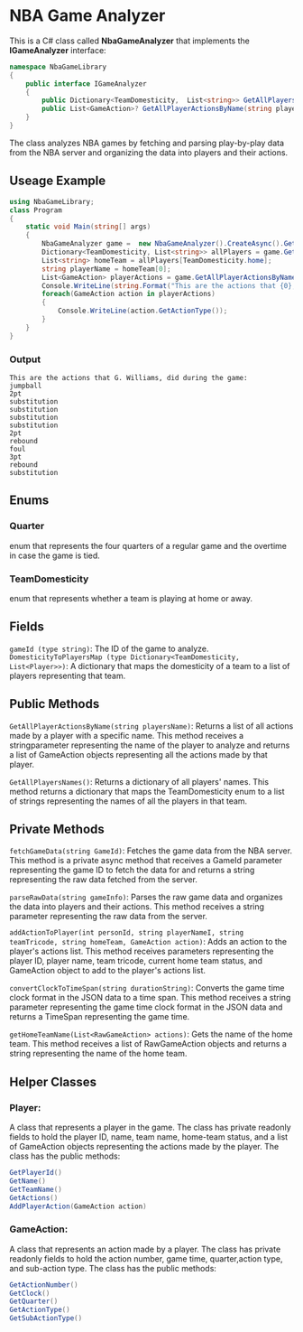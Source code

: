 # NBA Game Analyzer

This is a C# class called **NbaGameAnalyzer** that implements the **IGameAnalyzer** interface:
```c#
namespace NbaGameLibrary
{   
    public interface IGameAnalyzer
    {
        public Dictionary<TeamDomesticity,  List<string>> GetAllPlayersNames();
        public List<GameAction>? GetAllPlayerActionsByName(string playersName); 
    }
}
``` 
The class analyzes NBA games by fetching and parsing play-by-play data from the NBA server and organizing the data into players and their actions.

## Useage Example
```c#
using NbaGameLibrary;
class Program
{
    static void Main(string[] args)
    {
        NbaGameAnalyzer game =  new NbaGameAnalyzer().CreateAsync().GetAwaiter().GetResult();
        Dictionary<TeamDomesticity, List<string>> allPlayers = game.GetAllPlayersNames();
        List<string> homeTeam = allPlayers[TeamDomesticity.home];
        string playerName = homeTeam[0];
        List<GameAction> playerActions = game.GetAllPlayerActionsByName(playerName);
        Console.WriteLine(string.Format("This are the actions that {0}, did during the game:", playerName));
        foreach(GameAction action in playerActions)
        {
            Console.WriteLine(action.GetActionType());
        }
    }
}
```
### Output
```
This are the actions that G. Williams, did during the game:
jumpball
2pt
substitution
substitution
substitution
substitution
2pt
rebound
foul
3pt
rebound
substitution
```

## Enums
### Quarter
enum that represents the four quarters of a regular game and the overtime in case the game is tied.

### TeamDomesticity
enum that represents whether a team is playing at home or away.

## Fields
```gameId (type string)```: The ID of the game to analyze.
```DomesticityToPlayersMap (type Dictionary<TeamDomesticity, List<Player>>)```: A dictionary that maps the domesticity of a team to a list of players representing that team.

## Public Methods
```GetAllPlayerActionsByName(string playersName)```: Returns a list of all actions made by a player with a specific name. This method receives a stringparameter representing the name of the player to analyze and returns a list of GameAction
objects representing all the actions made by that player.

```GetAllPlayersNames()```: Returns a dictionary of all players' names. This method returns a dictionary that maps the TeamDomesticity enum to a list of strings representing the names of all the players in that team.

## Private Methods
```fetchGameData(string GameId)```: Fetches the game data from the NBA server. This method is a private async method that receives a GameId parameter representing the game ID to fetch the data for and returns a string representing the raw data fetched from the server.

```parseRawData(string gameInfo)```: Parses the raw game data and organizes the data into players and their actions. This method receives a string parameter representing the raw data from the server.

```addActionToPlayer(int personId, string playerNameI, string teamTricode, string homeTeam, GameAction action)```: Adds an action to the player's actions list. This method receives parameters representing the player ID, player name, team tricode, current home team status, and GameAction object to add to the player's actions list.

```convertClockToTimeSpan(string durationString)```: Converts the game time clock format in the JSON data to a time span. This method receives a string parameter representing the game time clock format in the JSON data and returns a TimeSpan
representing the game time.

```getHomeTeamName(List<RawGameAction> actions)```: Gets the name of the home team. This method receives a list of RawGameAction objects and returns a string representing the name of the home team.

## Helper Classes
### Player:
A class that represents a player in the game. The class has private readonly fields to hold the player ID, name, team name, home-team status, and a list of GameAction objects representing the actions made by the player. The class has the public methods:

```c#
GetPlayerId()
GetName()
GetTeamName()
GetActions()
AddPlayerAction(GameAction action)
```

### GameAction:
A class that represents an action made by a player. The class has private readonly fields to hold the action number, game time, quarter,action type, and sub-action type. The class has the public methods:
```c#
GetActionNumber()
GetClock()
GetQuarter()
GetActionType()
GetSubActionType()
```

